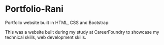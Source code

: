 # Portfolio-Rani


Portfolio website built in HTML, CSS and Bootstrap

This was a website built during my study at CareerFoundry to showcase my technical skills, web development skills.

